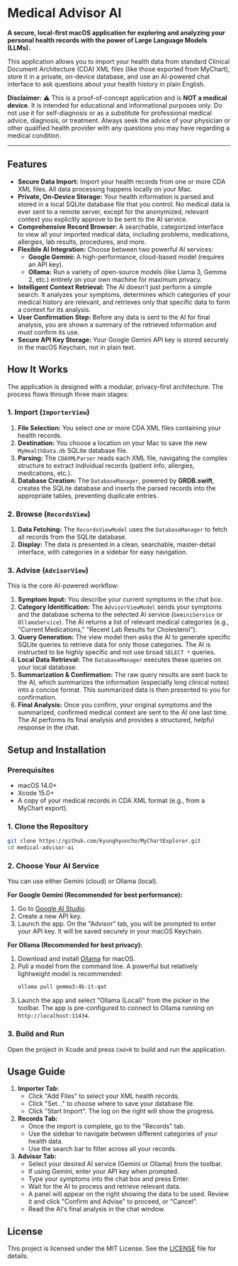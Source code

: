 # Medical Advisor AI

**A secure, local-first macOS application for exploring and analyzing your personal health records with the power of Large Language Models (LLMs).**

This application allows you to import your health data from standard Clinical Document Architecture (CDA) XML files (like those exported from MyChart), store it in a private, on-device database, and use an AI-powered chat interface to ask questions about your health history in plain English.

**Disclaimer:** ⚠️ This is a proof-of-concept application and is **NOT a medical device**. It is intended for educational and informational purposes only. Do not use it for self-diagnosis or as a substitute for professional medical advice, diagnosis, or treatment. Always seek the advice of your physician or other qualified health provider with any questions you may have regarding a medical condition.

---

## Features

-   **Secure Data Import:** Import your health records from one or more CDA XML files. All data processing happens locally on your Mac.
-   **Private, On-Device Storage:** Your health information is parsed and stored in a local SQLite database file that you control. No medical data is ever sent to a remote server, except for the anonymized, relevant context you explicitly approve to be sent to the AI service.
-   **Comprehensive Record Browser:** A searchable, categorized interface to view all your imported medical data, including problems, medications, allergies, lab results, procedures, and more.
-   **Flexible AI Integration:** Choose between two powerful AI services:
    -   **Google Gemini:** A high-performance, cloud-based model (requires an API key).
    -   **Ollama:** Run a variety of open-source models (like Llama 3, Gemma 2, etc.) entirely on your own machine for maximum privacy.
-   **Intelligent Context Retrieval:** The AI doesn't just perform a simple search. It analyzes your symptoms, determines which categories of your medical history are relevant, and retrieves only that specific data to form a context for its analysis.
-   **User Confirmation Step:** Before any data is sent to the AI for final analysis, you are shown a summary of the retrieved information and must confirm its use.
-   **Secure API Key Storage:** Your Google Gemini API key is stored securely in the macOS Keychain, not in plain text.

## How It Works

The application is designed with a modular, privacy-first architecture. The process flows through three main stages:

### 1. Import (`ImporterView`)

1.  **File Selection:** You select one or more CDA XML files containing your health records.
2.  **Destination:** You choose a location on your Mac to save the new `MyHealthData.db` SQLite database file.
3.  **Parsing:** The `CDAXMLParser` reads each XML file, navigating the complex structure to extract individual records (patient info, allergies, medications, etc.).
4.  **Database Creation:** The `DatabaseManager`, powered by **GRDB.swift**, creates the SQLite database and inserts the parsed records into the appropriate tables, preventing duplicate entries.

### 2. Browse (`RecordsView`)

1.  **Data Fetching:** The `RecordsViewModel` uses the `DatabaseManager` to fetch all records from the SQLite database.
2.  **Display:** The data is presented in a clean, searchable, master-detail interface, with categories in a sidebar for easy navigation.

### 3. Advise (`AdvisorView`)

This is the core AI-powered workflow:

1.  **Symptom Input:** You describe your current symptoms in the chat box.
2.  **Category Identification:** The `AdvisorViewModel` sends your symptoms and the database schema to the selected AI service (`GeminiService` or `OllamaService`). The AI returns a list of relevant medical categories (e.g., "Current Medications," "Recent Lab Results for Cholesterol").
3.  **Query Generation:** The view model then asks the AI to generate specific SQLite queries to retrieve data for only those categories. The AI is instructed to be highly specific and not use broad `SELECT *` queries.
4.  **Local Data Retrieval:** The `DatabaseManager` executes these queries on your local database.
5.  **Summarization & Confirmation:** The raw query results are sent back to the AI, which summarizes the information (especially long clinical notes) into a concise format. This summarized data is then presented to you for confirmation.
6.  **Final Analysis:** Once you confirm, your original symptoms and the summarized, confirmed medical context are sent to the AI one last time. The AI performs its final analysis and provides a structured, helpful response in the chat.

## Setup and Installation

### Prerequisites

-   macOS 14.0+
-   Xcode 15.0+
-   A copy of your medical records in CDA XML format (e.g., from a MyChart export).

### 1. Clone the Repository

```bash
git clone https://github.com/kyunghyuncho/MyChartExplorer.git
cd medical-advisor-ai
```

### 2. Choose Your AI Service

You can use either Gemini (cloud) or Ollama (local).

**For Google Gemini (Recommended for best performance):**

1.  Go to [Google AI Studio](https://aistudio.google.com/).
2.  Create a new API key.
3.  Launch the app. On the "Advisor" tab, you will be prompted to enter your API key. It will be saved securely in your macOS Keychain.

**For Ollama (Recommended for best privacy):**

1.  Download and install [Ollama](https://ollama.com/) for macOS.
2.  Pull a model from the command line. A powerful but relatively lightweight model is recommended:
    ```bash
    ollama pull gemma3:4b-it-qat
    ```
3.  Launch the app and select "Ollama (Local)" from the picker in the toolbar. The app is pre-configured to connect to Ollama running on `http://localhost:11434`.

### 3. Build and Run

Open the project in Xcode and press `Cmd+R` to build and run the application.

## Usage Guide

1.  **Importer Tab:**
    -   Click "Add Files" to select your XML health records.
    -   Click "Set..." to choose where to save your database file.
    -   Click "Start Import". The log on the right will show the progress.
2.  **Records Tab:**
    -   Once the import is complete, go to the "Records" tab.
    -   Use the sidebar to navigate between different categories of your health data.
    -   Use the search bar to filter across all your records.
3.  **Advisor Tab:**
    -   Select your desired AI service (Gemini or Ollama) from the toolbar.
    -   If using Gemini, enter your API key when prompted.
    -   Type your symptoms into the chat box and press Enter.
    -   Wait for the AI to process and retrieve relevant data.
    -   A panel will appear on the right showing the data to be used. Review it and click "Confirm and Advise" to proceed, or "Cancel".
    -   Read the AI's final analysis in the chat window.

## License

This project is licensed under the MIT License. See the [LICENSE](https://www.google.com/search?q=LICENSE) file for details.
